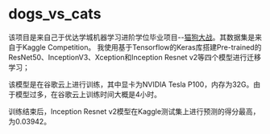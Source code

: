 # dogs_vs_cats
该项目是来自己于优达学城机器学习进阶学位毕业项目--[猫狗大战](https://www.kaggle.com/c/dogs-vs-cats-redux-kernels-edition)。其数据集是来自于Kaggle Competition。
我使用基于Tensorflow的Keras库搭建Pre-trained的ResNet50、InceptionV3、Xception和Inception Resnet v2等四个模型进行迁移学习；

该模型是在谷歌云上进行训练，其中显卡为NVIDIA Tesla P100，内存为32G。由于模型过多，在谷歌云上训练时间大概是4小时。

训练结束后，Inception Resnet v2模型在Kaggle测试集上进行预测的得分最高，为0.03942。

